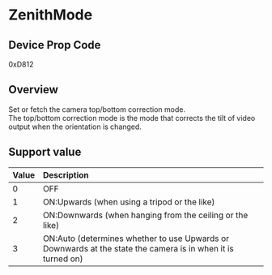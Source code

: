 # ZenithMode

## Device Prop Code

0xD812

## Overview

Set or fetch the camera top/bottom correction mode.<BR>
The top/bottom correction mode is the mode that corrects the tilt of video output when the orientation is changed.

## Support value

| Value | Description |
|:---|:---|
| 0 | OFF |
| 1 | ON:Upwards (when using a tripod or the like) |
| 2 | ON:Downwards (when hanging from the ceiling or the like) |
| 3 | ON:Auto (determines whether to use Upwards or Downwards at the state the camera is in when it is turned on) |

